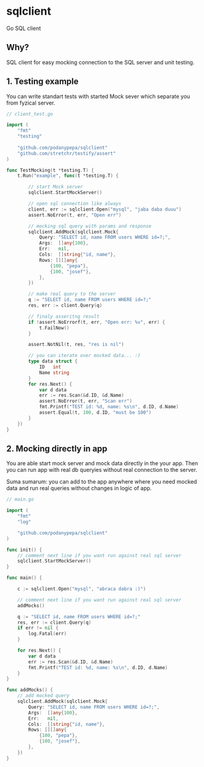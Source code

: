 # sqlclient
Go SQL client

## Why?

SQL client for easy mocking connection to the SQL server and unit testing.

## 1. Testing example

You can write standart tests with started Mock sever which separate you from
fyzical server.

```go
// client_test.go

import (
	"fmt"
	"testing"
	
	"github.com/podanypepa/sqlclient"
	"github.com/stretchr/testify/assert"
)

func TestMocking(t *testing.T) {
	t.Run("example", func(t *testing.T) {

		// start Mock server
		sqlclient.StartMockServer()

		// open sql connection like always
		client, err := sqlclient.Open("mysql", "jaba daba duuu")
		assert.NoError(t, err, "Open err")

		// mocking sql query with params and response
		sqlclient.AddMock(sqlclient.Mock{
			Query: "SELECT id, name FROM users WHERE id=?;",
			Args:  []any{100},
			Err:   nil,
			Cols:  []string{"id, name"},
			Rows: [][]any{
				{100, "pepa"},
				{100, "josef"},
			},
		})

		// make real query to the server
		q := "SELECT id, name FROM users WHERE id=?;"
		res, err := client.Query(q)

		// finaly asseritng result
		if !assert.NoErrorf(t, err, "Open err: %v", err) {
			t.FailNow()
		}

		assert.NotNil(t, res, "res is nil")

		// you can iterate over mocked data... :)
		type data struct {
			ID   int
			Name string
		}
		for res.Next() {
			var d data
			err := res.Scan(&d.ID, &d.Name)
			assert.NoError(t, err, "Scan err")
			fmt.Printf("TEST id: %d, name: %s\n", d.ID, d.Name)
			assert.Equal(t, 100, d.ID, "must be 100")
		}
	})
}
```

## 2. Mocking directly in app

You are able start mock server and mock data directly in the your app.
Then you can run app with real db queryies without real connection to the server.

Suma sumarum: you can add to the app anywhere where you need mocked data and 
run real queries without changes in logic of app.

```go
// main.go

import (
	"fmt"
	"log"

	"github.com/podanypepa/sqlclient"
)

func init() {
	// comment next line if you want run against real sql server
	sqlclient.StartMockServer()
}

func main() {

	c := sqlclient.Open("mysql", "abraca dabra :)")

	// comment next line if you want run against real sql server
	addMocks()

	q := "SELECT id, name FROM users WHERE id=?;"
	res, err := client.Query(q)
	if err != nil {
		log.Fatal(err)
	}

	for res.Next() {
		var d data
		err := res.Scan(&d.ID, &d.Name)
		fmt.Printf("TEST id: %d, name: %s\n", d.ID, d.Name)
	}		
}

func addMocks() {
	// add mocked query
	sqlclient.AddMock(sqlclient.Mock{
		Query: "SELECT id, name FROM users WHERE id=?;",
		Args:  []any{100},
		Err:   nil,
		Cols:  []string{"id, name"},
		Rows: [][]any{
			{100, "pepa"},
			{100, "josef"},
		},
	})
}

```
